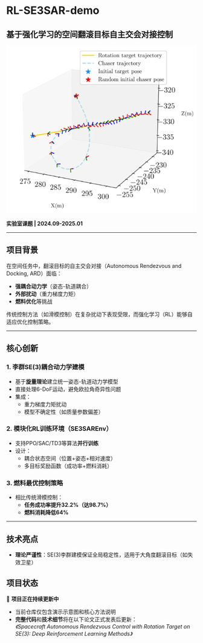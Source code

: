 # RL-SE3SAR-demo  
## 基于强化学习的空间翻滚目标自主交会对接控制  

![SE3SAR交会对接示意图](./SE3SAR交会对接示意图.png) 

**实验室课题 | 2024.09-2025.01**  

---

## 项目背景  
在空间任务中，翻滚目标的自主交会对接（Autonomous Rendezvous and Docking, ARD）面临：  
- **强耦合动力学**（姿态-轨道耦合）  
- **外部扰动**（重力梯度力矩）  
- **燃料优化**等挑战  

传统控制方法（如滑模控制）在复杂扰动下表现受限，而强化学习（RL）能够自适应优化控制策略。  

---

## 核心创新  
### 1. 李群SE(3)耦合动力学建模  
- 基于**旋量理论**建立统一姿态-轨道动力学模型  
- 直接处理6-DoF运动，避免欧拉角奇异性问题  
- 集成：  
  - 重力梯度力矩扰动  
  - 模型不确定性（如质量参数偏差）  

### 2. 模块化RL训练环境（SE3SAREnv）  
- 支持PPO/SAC/TD3等算法**并行训练**  
- 设计：  
  - 耦合状态空间（位置+姿态+相对速度）  
  - 多目标奖励函数（成功率+燃料消耗）  

### 3. 燃料最优控制策略  
- 相比传统滑模控制：  
  - **任务成功率提升32.2%（达98.7%）**  
  - **燃料消耗降低64%**  

---

## 技术亮点  
- **理论严谨性**：SE(3)李群建模保证全局稳定性，适用于大角度翻滚目标（如失效卫星）  

## 项目状态
🚧 **项目正在持续更新中**  
- 当前仓库仅包含演示示意图和核心方法说明  
- **完整代码**和**技术细节**将在以下论文正式发表后更新：  
  *《Spacecraft Autonomous Rendezvous Control with Rotation Target on SE(3): Deep Reinforcement Learning Methods》*  
